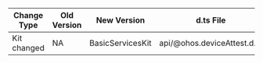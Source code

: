 | Change Type | Old Version | New Version | d.ts File |
| ---- | ------ | ------ | -------- |
|Kit changed|NA|BasicServicesKit|api/@ohos.deviceAttest.d.ts|
